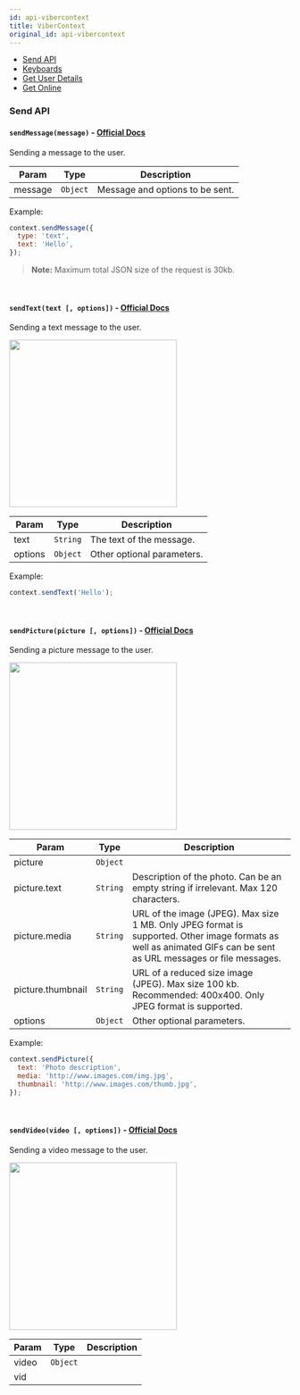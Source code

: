 ```yaml
---
id: api-vibercontext
title: ViberContext
original_id: api-vibercontext
---
```


- [Send API](#send-api)
- [Keyboards](#keyboards)
- [Get User Details](#get-user-details)
- [Get Online](#get-online)

### Send API

#### `sendMessage(message)` - [Official Docs](https://developers.viber.com/docs/api/rest-bot-api/#send-message)

Sending a message to the user.

| Param   | Type     | Description                     |
| ------- | -------- | ------------------------------- |
| message | `Object` | Message and options to be sent. |

Example:

```js
context.sendMessage({
  type: 'text',
  text: 'Hello',
});
```

> **Note:** Maximum total JSON size of the request is 30kb.

<br />

#### `sendText(text [, options])` - [Official Docs](https://developers.viber.com/docs/api/rest-bot-api/#text-message)

Sending a text message to the user.

<img src="https://user-images.githubusercontent.com/3382565/31481925-61e46008-aeeb-11e7-842f-79fee8066c6a.jpg" width="300" />

| Param   | Type     | Description                |
| ------- | -------- | -------------------------- |
| text    | `String` | The text of the message.   |
| options | `Object` | Other optional parameters. |

Example:

```js
context.sendText('Hello');
```

<br />

#### `sendPicture(picture [, options])` - [Official Docs](https://developers.viber.com/docs/api/rest-bot-api/#picture-message)

Sending a picture message to the user.

<img src="https://user-images.githubusercontent.com/3382565/31481916-5ec6cdac-aeeb-11e7-878b-6c8c4211a760.jpg" width="300" />

| Param             | Type     | Description                                                                                                                                                       |
| ----------------- | -------- | ----------------------------------------------------------------------------------------------------------------------------------------------------------------- |
| picture           | `Object` |
| picture.text      | `String` | Description of the photo. Can be an empty string if irrelevant. Max 120 characters.                                                                               |
| picture.media     | `String` | URL of the image (JPEG). Max size 1 MB. Only JPEG format is supported. Other image formats as well as animated GIFs can be sent as URL messages or file messages. |
| picture.thumbnail | `String` | URL of a reduced size image (JPEG). Max size 100 kb. Recommended: 400x400. Only JPEG format is supported.                                                         |
| options           | `Object` | Other optional parameters.                                                                                                                                        |

Example:

```js
context.sendPicture({
  text: 'Photo description',
  media: 'http://www.images.com/img.jpg',
  thumbnail: 'http://www.images.com/thumb.jpg',
});
```

<br />

#### `sendVideo(video [, options])` - [Official Docs](https://developers.viber.com/docs/api/rest-bot-api/#video-message)

Sending a video message to the user.

<img src="https://user-images.githubusercontent.com/3382565/31481918-5fa12074-aeeb-11e7-8287-830197d93b5b.jpg" width="300" />

| Param           | Type     | Description                                                                                               |
| --------------- | -------- | --------------------------------------------------------------------------------------------------------- |
| video           | `Object` |
| vid